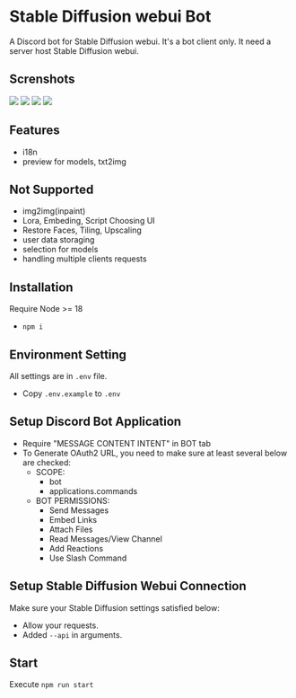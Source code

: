 # Stable Diffusion webui Bot
A Discord bot for Stable Diffusion webui. It's a bot client only. It need a server host Stable Diffusion webui.

## Screnshots
![](https://i.imgur.com/qtBuk6b.png)
![](https://i.imgur.com/GdRK9X3.png)
![](https://i.imgur.com/30zdTV1.png)
![](https://i.imgur.com/vvVzNK8.png)

## Features
- i18n
- preview for models, txt2img

## Not Supported
- img2img(inpaint)
- Lora, Embeding, Script Choosing UI
- Restore Faces, Tiling, Upscaling
- user data storaging
- selection for models
- handling multiple clients requests 

## Installation
Require Node >= 18
- `npm i`

## Environment Setting
All settings are in `.env` file.
- Copy `.env.example` to `.env`

## Setup Discord Bot Application
- Require "MESSAGE CONTENT INTENT" in BOT tab
- To Generate OAuth2 URL, you need to make sure at least several below are checked:
    - SCOPE:
        - bot
        - applications.commands
    - BOT PERMISSIONS:
        - Send Messages
        - Embed Links
        - Attach Files
        - Read Messages/View Channel
        - Add Reactions
        - Use Slash Command

## Setup Stable Diffusion Webui Connection
Make sure your Stable Diffusion settings satisfied below:
- Allow your requests.
- Added `--api` in arguments.

## Start
Execute `npm run start`
